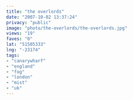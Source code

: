 ```yaml
---
title: "the overlords"
date: "2007-10-02 13:37:24"
privacy: "public"
image: "photo/the-overlords/the-overlords.jpg"
views: "19"
faves: "0"
lat: "51505333"
lng: "-23174"
tags:
- "canarywharf"
- "england"
- "fog"
- "london"
- "mist"
- "uk"
---
```


